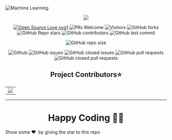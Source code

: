 ![Machine Learning](https://socialify.git.ci/nitin-pandita/Machine-Learning/image?description=1&descriptionEditable=A%20place%20for%20Developers&forks=1&issues=1&language=1&name=1&owner=1&pulls=1&stargazers=1&theme=Light)

<p align="center">
  <a href="https://github.com/nitin-pandita/Machine-Learning.git">
    <img src="https://forthebadge.com/images/badges/check-it-out.svg">
   </a>
</p>


<div align="center">
 <p>

[![Open Source Love svg1](https://badges.frapsoft.com/os/v1/open-source.svg?v=103)](https://github.com/ellerbrock/open-source-badges/)
![PRs Welcome](https://img.shields.io/badge/PRs-welcome-brightgreen.svg?style=flat)
![Visitors](https://api.visitorbadge.io/api/visitors?path=nitin-pandita%2FMachine-Learning%20&countColor=%23263759&style=flat)
![GitHub forks](https://img.shields.io/github/forks/nitin-pandita/Machine-Learning
)
![GitHub Repo stars](https://img.shields.io/github/stars/nitin-pandita/Machine-Learning
)
![GitHub contributors](https://img.shields.io/github/contributors/nitin-pandita/Machine-Learning
)
![GitHub last commit](https://img.shields.io/github/last-commit/nitin-pandita/Machine-Learning
)
  
![GitHub repo size](https://img.shields.io/github/repo-size/nitin-pandita/Machine-Learning)

![Github](https://img.shields.io/github/license/nitin-pandita/Machine-Learning)
![GitHub issues](https://img.shields.io/github/issues/nitin-pandita/Machine-Learning
)
![GitHub closed issues](https://img.shields.io/github/issues-closed-raw/nitin-pandita/Machine-Learning)
![GitHub pull requests](https://img.shields.io/github/issues-pr/nitin-pandita/Machine-Learning
)
![GitHub closed pull requests](https://img.shields.io/github/issues-pr-closed/nitin-pandita/Machine-Learning
)
 </p>
</div>
 
 
<h2 align=center>Project Contributors⭐</h2> 
<table align="center">
  <tr>
    <td>
       <a href="https://github.com/nitin-pandita/Machine-learning/graphs/contributors" align="center">
          <img src="https://contrib.rocks/image?repo=nitin-pandita/Machine-Learning" />
       </a>
    </td>
  </tr>
</table>

<hr>

<h1 align=center>Happy Coding 👨‍💻</h1>

Show some ❤️&nbsp; by giving the star to this repo

